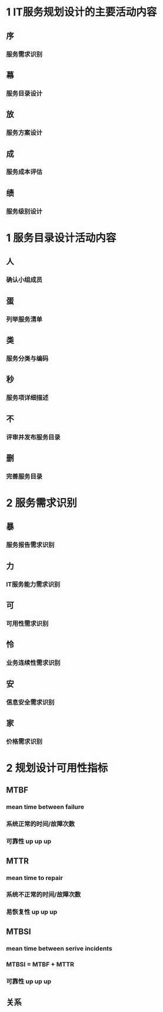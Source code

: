 # 1 IT服务规划设计的主要活动内容
## 序
### 服务需求识别 
## 幕
### 服务目录设计
## 放
### 服务方案设计 
## 成
### 服务成本评估
## 绩
### 服务级别设计
# 1 服务目录设计活动内容
## 人
### 确认小组成员
## 蛋
### 列举服务清单 
## 类
### 服务分类与编码
## 秒
### 服务项详细描述
## 不
### 评审并发布服务目录
## 删
### 完善服务目录
# 2 服务需求识别
## 暴
### 服务报告需求识别
## 力
### IT服务能力需求识别
## 可
### 可用性需求识别
## 怜
### 业务连续性需求识别
## 安
### 信息安全需求识别
## 家
### 价格需求识别
# 2 规划设计可用性指标 
## MTBF 
### mean time between failure
### 系统正常的时间/故障次数 
### 可靠性 up up up
## MTTR
### mean time to repair
### 系统不正常的时间/故障次数
### 易恢复性 up up up 
## MTBSI
### mean time between serive incidents
### MTBSI = MTBF + MTTR
### 可靠性 up up up
## 关系
